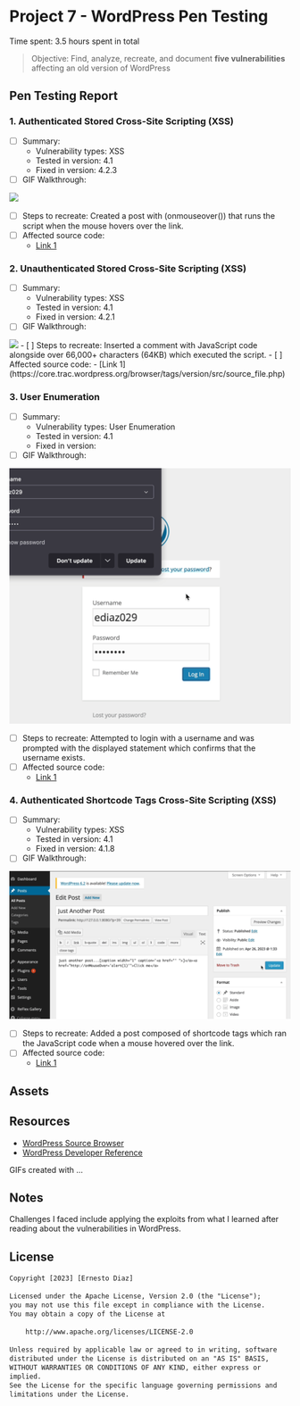 # Project 7 - WordPress Pen Testing

Time spent: 3.5 hours spent in total

> Objective: Find, analyze, recreate, and document **five vulnerabilities** affecting an old version of WordPress

## Pen Testing Report

### 1. Authenticated Stored Cross-Site Scripting (XSS)
 
- [ ] Summary: 
  - Vulnerability types: XSS
  - Tested in version: 4.1
  - Fixed in version: 4.2.3
- [ ] GIF Walkthrough:
<img src="XSS1.gif">

- [ ] Steps to recreate: Created a post with (onmouseover()) that runs the script when the mouse hovers over the link.
- [ ] Affected source code:
  - [Link 1](https://core.trac.wordpress.org/browser/tags/version/src/source_file.php)
  
### 2. Unauthenticated Stored Cross-Site Scripting (XSS)

- [ ] Summary: 
  - Vulnerability types: XSS
  - Tested in version: 4.1
  - Fixed in version: 4.2.1
- [ ] GIF Walkthrough: 
<img src="XSSC.gif">
- [ ] Steps to recreate: Inserted a comment with JavaScript code alongside over 66,000+ characters (64KB) which executed the script.
- [ ] Affected source code:
  - [Link 1](https://core.trac.wordpress.org/browser/tags/version/src/source_file.php)

### 3. User Enumeration

- [ ] Summary: 
  - Vulnerability types: User Enumeration
  - Tested in version: 4.1
  - Fixed in version: 
- [ ] GIF Walkthrough: 

<img src="UserEnum.gif">

- [ ] Steps to recreate: Attempted to login with a username and was prompted with the displayed statement which confirms that the username exists.
- [ ] Affected source code:
  - [Link 1](https://core.trac.wordpress.org/browser/tags/version/src/source_file.php)

### 4. Authenticated Shortcode Tags Cross-Site Scripting (XSS)

- [ ] Summary: 
  - Vulnerability types: XSS
  - Tested in version: 4.1
  - Fixed in version: 4.1.8
- [ ] GIF Walkthrough: 

<img src="shortcode.gif">

- [ ] Steps to recreate: Added a post composed of shortcode tags which ran the JavaScript code when a mouse hovered over the link.
- [ ] Affected source code:
  - [Link 1](https://core.trac.wordpress.org/browser/tags/version/src/source_file.php) 

## Assets



## Resources

- [WordPress Source Browser](https://core.trac.wordpress.org/browser/)
- [WordPress Developer Reference](https://developer.wordpress.org/reference/)

GIFs created with  ...
<!-- Recommended GIF Tools:
[Kap](https://getkap.co/) for macOS
[ScreenToGif](https://www.screentogif.com/) for Windows
[peek](https://github.com/phw/peek) for Linux. -->

## Notes

Challenges I faced include applying the exploits from what I learned after reading about the vulnerabilities in WordPress.

## License

    Copyright [2023] [Ernesto Diaz]

    Licensed under the Apache License, Version 2.0 (the "License");
    you may not use this file except in compliance with the License.
    You may obtain a copy of the License at

        http://www.apache.org/licenses/LICENSE-2.0

    Unless required by applicable law or agreed to in writing, software
    distributed under the License is distributed on an "AS IS" BASIS,
    WITHOUT WARRANTIES OR CONDITIONS OF ANY KIND, either express or implied.
    See the License for the specific language governing permissions and
    limitations under the License.

